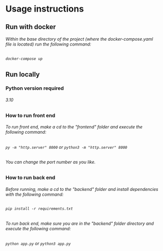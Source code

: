 # Usage instructions
## Run with docker
###### Within the base directory of the project (where the docker-compose.yaml file is located) run the following command:
###### `docker-compose up`
## Run locally
### Python version required 
###### 3.10
### How to run front end
###### To run front end, make a cd to the "frontend" folder and execute the following command:
###### `py -m "http.server" 8000` or `python3 -m "http.server" 8000`
###### You can change the port number as you like.
### How to run back end
###### Before running, make a cd to the "backend" folder and install dependencies with the following command:
###### `pip install -r requirements.txt`
###### To run back end, make sure you are in the "backend" folder directory and execute the following command:
###### `python app.py` or `python3 app.py` 
